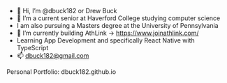 - 👋 Hi, I’m @dbuck182 or Drew Buck
- 👀 I’m a current senior at Haverford College studying computer science
- I am also pursuing a Masters degree at the University of Pennsylvania
- 🌱 I’m currently building AthLink -> https://www.joinathlink.com/
- Learning App Development and specifically React Native with TypeScript
- 📫 dbuck182@gmail.com

Personal Portfolio: dbuck182.github.io  

<!---
dbuck182/dbuck182 is a ✨ special ✨ repository because its `README.md` (this file) appears on your GitHub profile.
You can click the Preview link to take a look at your changes.
--->
